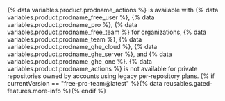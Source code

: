 {% data variables.product.prodname_actions %} is available with {% data variables.product.prodname_free_user %}, {% data variables.product.prodname_pro %}, {% data variables.product.prodname_free_team %} for organizations, {% data variables.product.prodname_team %}, {% data variables.product.prodname_ghe_cloud %}, {% data variables.product.prodname_ghe_server %}, and {% data variables.product.prodname_ghe_one %}. {% data variables.product.prodname_actions %} is not available for private repositories owned by accounts using legacy per-repository plans. {% if currentVersion == "free-pro-team@latest" %}{% data reusables.gated-features.more-info %}{% endif %}
